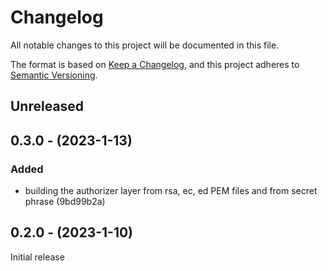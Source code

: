 # Changelog

All notable changes to this project will be documented in this file.

The format is based on [Keep a Changelog](https://keepachangelog.com/en/1.0.0/),
and this project adheres to [Semantic Versioning](https://semver.org/spec/v2.0.0.html).

## Unreleased

## 0.3.0 - (2023-1-13)

### Added 

- building the authorizer layer from rsa, ec, ed PEM files and from secret phrase (9bd99b2a) 

## 0.2.0 - (2023-1-10)

Initial release